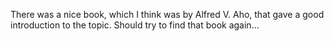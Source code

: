 There was a nice book, which I think was by Alfred V. Aho, that gave a good introduction to the topic. Should try to find that book again...